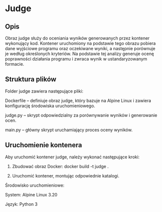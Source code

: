 # Judge
## Opis
Obraz judge służy do oceniania wyników generowanych przez kontener wykonujący kod. Kontener uruchomiony na podstawie tego obrazu pobiera dane wyjściowe programu oraz oczekiwane wyniki, a następnie porównuje je według określonych kryteriów. Na podstawie tej analizy generuje ocenę poprawności działania programu i zwraca wynik w ustandaryzowanym formacie.

## Struktura plików

Folder judge zawiera następujące pliki:

Dockerfile – definiuje obraz judge, który bazuje na Alpine Linux i zawiera konfigurację środowiska uruchomieniowego.

judge.py – skrypt odpowiedzialny za porównywanie wyników i generowanie ocen.

main.py – główny skrypt uruchamiający proces oceny wyników.

## Uruchomienie kontenera
Aby uruchomić kontener judge, należy wykonać następujące kroki:

1. Zbudować obraz Docker:
docker build -t judge .

2. Uruchomić kontener, montując odpowiednie katalogi.

Środowisko uruchomieniowe:

System: Alpine Linux 3.20

Język: Python 3
